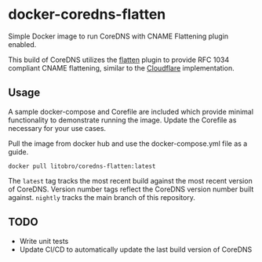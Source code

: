 # docker-coredns-flatten
Simple Docker image to run CoreDNS with CNAME Flattening plugin enabled.

This build of CoreDNS utilizes the [flatten](https://github.com/litobro/flatten) plugin to provide RFC 1034 compliant CNAME flattening, similar to the [Cloudflare](https://developers.cloudflare.com/dns/cname-flattening/) implementation. 

## Usage
A sample docker-compose and Corefile are included which provide minimal functionality to demonstrate running the image. Update the Corefile as necessary for your use cases.

Pull the image from docker hub and use the docker-compose.yml file as a guide. 
```
docker pull litobro/coredns-flatten:latest
```

The `latest` tag tracks the most recent build against the most recent version of CoreDNS. Version number tags reflect the CoreDNS version number built against. `nightly` tracks the main branch of this repository.

## TODO
- Write unit tests
- Update CI/CD to automatically update the last build version of CoreDNS